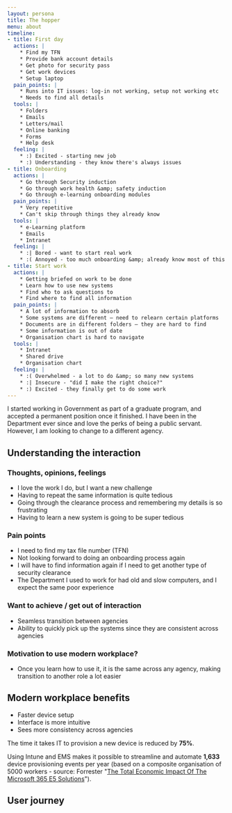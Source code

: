 ```yaml
---
layout: persona
title: The hopper
menu: about
timeline:
- title: First day
  actions: |
    * Find my TFN
    * Provide bank account details
    * Get photo for security pass
    * Get work devices
    * Setup laptop  
  pain_points: |
    * Runs into IT issues: log-in not working, setup not working etc
    * Needs to find all details
  tools: |
    * Folders
    * Emails
    * Letters/mail
    * Online banking
    * Forms
    * Help desk
  feeling: |
    * :) Excited - starting new job
    * :) Understanding - they know there's always issues
- title: Onboarding
  actions: |
    * Go through Security induction
    * Go through work health &amp; safety induction
    * Go through e-learning onboarding modules
  pain_points: |
    * Very repetitive
    * Can't skip through things they already know
  tools: |
    * e-Learning platform
    * Emails
    * Intranet
  feeling: |
    * :| Bored - want to start real work
    * :( Annoyed - too much onboarding &amp; already know most of this stuff
- title: Start work
  actions: |
    * Getting briefed on work to be done
    * Learn how to use new systems
    * Find who to ask questions to
    * Find where to find all information
  pain_points: |
    * A lot of information to absorb
    * Some systems are different – need to relearn certain platforms
    * Documents are in different folders – they are hard to find
    * Some information is out of date
    * Organisation chart is hard to navigate
  tools: |
    * Intranet
    * Shared drive
    * Organisation chart
  feeling: |
    * :( Overwhelmed - a lot to do &amp; so many new systems
    * :| Insecure - "did I make the right choice?"
    * :) Excited - they finally get to do some work
---
```


I started working in Government as part of a graduate program, and accepted a permanent position once it finished. I have been in the Department ever since and love the perks of being a public servant. However, I am looking to change to a different agency.

## Understanding the interaction

### Thoughts, opinions, feelings

* I love the work I do, but I want a new challenge
* Having to repeat the same information is quite tedious
* Going through the clearance process and remembering my details is so frustrating
* Having to learn a new system is going to be super tedious

### Pain points

* I need to find my tax file number (TFN)
* Not looking forward to doing an onboarding process again
* I will have to find information again if I need to get another type of security clearance
* The Department I used to work for had old and slow computers, and I expect the same poor experience

### Want to achieve / get out of interaction

* Seamless transition between agencies
* Ability to quickly pick up the systems since they are consistent across agencies

### Motivation to use modern workplace?

* Once you learn how to use it, it is the same across any agency, making transition to another role a lot easier

## Modern workplace benefits

* Faster device setup
* Interface is more intuitive
* Sees more consistency across agencies

The time it takes IT to provision a new device is reduced by **75%**.

Using Intune and EMS makes it possible to streamline and automate **1,633** device provisioning events per year (based on a composite organisation of 5000 workers - source: Forrester "[The Total Economic Impact Of The Microsoft 365 E5 Solutions](https://query.prod.cms.rt.microsoft.com/cms/api/am/binary/RE2PBrb)").


## User journey